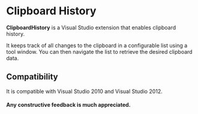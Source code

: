 # Clipboard History

__ClipboardHistory__ is a Visual Studio extension that enables clipboard history.

It keeps track of all changes to the clipboard in a configurable list using a tool window.
You can then navigate the list to retrieve the desired clipboard data.

## Compatibility

It is compatible with Visual Studio 2010 and Visual Studio 2012.

#### Any constructive feedback is much appreciated.
